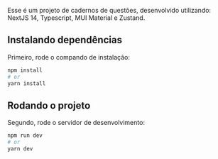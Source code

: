 Esse é um projeto de cadernos de questões, desenvolvido utilizando: NextJS 14, Typescript, MUI Material e Zustand.

## Instalando dependências

Primeiro, rode o compando de instalação:

```bash
npm install
# or
yarn install
```

## Rodando o projeto

Segundo, rode o servidor de desenvolvimento:

```bash
npm run dev
# or
yarn dev
```
